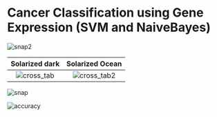 # Cancer Classification using Gene Expression (SVM and NaiveBayes)

![snap2](https://user-images.githubusercontent.com/32847030/62817974-c4121880-bb0d-11e9-9c20-b5830d476402.GIF)

Solarized dark                                            | Solarized Ocean
:--------------------------------------------------------:|:---------------------------------------------------------:
![cross_tab](https://user-images.githubusercontent.com/32847030/62818004-54e8f400-bb0e-11e9-866a-135f2c3c3052.GIF) | ![cross_tab2](https://user-images.githubusercontent.com/32847030/62818005-561a2100-bb0e-11e9-8fc7-d29ea920c29e.GIF)

![snap](https://user-images.githubusercontent.com/32847030/62818006-59151180-bb0e-11e9-94c3-13f5b95e4750.GIF)

![accuracy](https://user-images.githubusercontent.com/32847030/62818007-5aded500-bb0e-11e9-83b8-7a9d54c9190c.gif)
